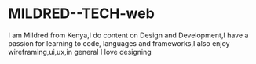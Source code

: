 # MILDRED--TECH-web
I am Mildred  from Kenya,I do content on Design and Development,I have a passion for learning to code, languages and frameworks,I  also enjoy  wireframing,ui,ux,in general I love designing 
